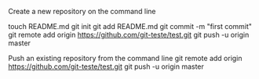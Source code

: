 Create a new repository on the command line

touch README.md
git init
git add README.md
git commit -m "first commit"
git remote add origin https://github.com/git-teste/test.git
git push -u origin master

Push an existing repository from the command line
git remote add origin https://github.com/git-teste/test.git
git push -u origin master